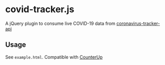 covid-tracker.js
================

A jQuery plugin to consume live COVID-19 data from [coronavirus-tracker-api](https://github.com/ExpDev07/coronavirus-tracker-api)

Usage
-----

See `example.html`. Compatible with [CounterUp](https://github.com/bfintal/Counter-Up)

